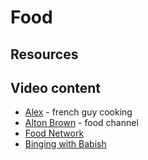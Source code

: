 # Food

## Resources

## Video content

* [Alex](https://www.youtube.com/user/FrenchGuyCooking) - french guy cooking
* [Alton Brown](https://www.youtube.com/channel/UCfDNi1aEljAQ17mUrfUjkvg) - food channel
* [Food Network](https://www.youtube.com/user/FoodNetworkTV)
* [Binging with Babish](https://www.youtube.com/channel/UCJHA_jMfCvEnv-3kRjTCQXw) 



